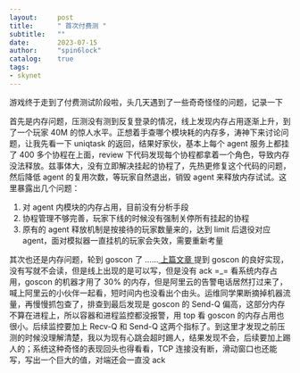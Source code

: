 ```yaml
---
layout:     post
title:      " 首次付费测 "
subtitle:   ""
date:       2023-07-15
author:     "spin6lock"
catalog:    true
tags:
- skynet
---
```

游戏终于走到了付费测试阶段啦，头几天遇到了一些奇奇怪怪的问题，记录一下

首先是内存问题，压测没有测到反复登录的情况，线上发现内存占用逐渐上升，到了一个玩家 40M 的惊人水平。正想着手查哪个模块耗的内存多，涛神下来讨论问题，让我先看一下 uniqtask 的返回，结果好家伙，基本上每个 agent 服务上都挂了 400 多个协程在上面，review 下代码发现每个协程都拿着一个角色，导致内存没法释放。兹事体大，没有立即解决挂起的协程了，先热更修复这个代码的问题，然后降低 agent 的复用次数，等玩家自然退出，销毁 agent 来释放内存试试。这里暴露出几个问题：
1. 对 agent 内模块的内存占用，目前没有分析手段
2. 协程管理不够完善，玩家下线的时候没有强制关停所有挂起的协程
3. 原有的 agent 释放机制是按接待的玩家数量来的，达到 limit 后退役对应 agent，面对模拟器一直挂机的玩家会失效，需要重新考量

其次也还是内存问题，轮到 goscon 了 ……[ 上篇文章 ](https://spin6lock.github.io/2023/07/09/%E5%8E%8B%E6%B5%8B%E5%91%A8.html) 提到 goscon 的良好实现，没有写就不会读，但是线上出现的是可以写，但是没有 ack =_= 看系统内存占用，goscon 的机器才用了 30% 的内存，但是阿里云的告警电话居然打过来了，喊上阿里云的小伙伴一起看，短时间内也没看出个由头。运维同学果断摘掉机器流量，再慢慢抓包查了，排查到最后发现是 goscon 的 Send-Q 偏高，这部分内存不算在进程上，所以容器和进程监控都没报警，用 top 看 goscon 的内存占用也很小。后续监控要加上 Recv-Q 和 Send-Q 这两个指标了。到这里才发现之前压测的时候没理解清楚，我以为现有心跳会超时踢人，结果发现不会，后续要加上踢人的；系统这种奇怪的表现回头也得看看，TCP 连接没有断，滑动窗口也还能写，写出一个巨大的值，对端还会一直没 ack
